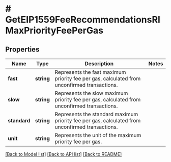 # # GetEIP1559FeeRecommendationsRIMaxPriorityFeePerGas

## Properties

Name | Type | Description | Notes
------------ | ------------- | ------------- | -------------
**fast** | **string** | Represents the fast maximum priority fee per gas, calculated from unconfirmed transactions. |
**slow** | **string** | Represents the slow maximum priority fee per gas, calculated from unconfirmed transactions. |
**standard** | **string** | Represents the standard maximum priority fee per gas, calculated from unconfirmed transactions. |
**unit** | **string** | Represents the unit of the maximum priority fee per gas. |

[[Back to Model list]](../../README.md#models) [[Back to API list]](../../README.md#endpoints) [[Back to README]](../../README.md)
